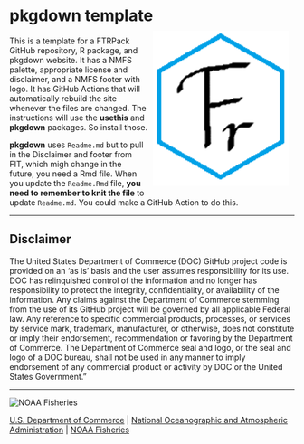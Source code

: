 <!-- README.md is generated from README.Rmd. Please edit that file -->

# pkgdown template <img src="man/figures/logo.png" align="right" style="padding: 10px"/>

This is a template for a FTRPack GitHub repository, R package, and
pkgdown website. It has a NMFS palette, appropriate license and
disclaimer, and a NMFS footer with logo. It has GitHub Actions that will
automatically rebuild the site whenever the files are changed. The
instructions will use the **usethis** and **pkgdown** packages. So
install those.

**pkgdown** uses `Readme.md` but to pull in the Disclaimer and footer
from FIT, which migh change in the future, you need a Rmd file. When you
update the `Readme.Rmd` file, **you need to remember to knit the file**
to update `Readme.md`. You could make a GitHub Action to do this.

<!-- Do not edit below. This adds the Disclaimer and NMFS footer. -->

------------------------------------------------------------------------

## Disclaimer

The United States Department of Commerce (DOC) GitHub project code is
provided on an ‘as is’ basis and the user assumes responsibility for its
use. DOC has relinquished control of the information and no longer has
responsibility to protect the integrity, confidentiality, or
availability of the information. Any claims against the Department of
Commerce stemming from the use of its GitHub project will be governed by
all applicable Federal law. Any reference to specific commercial
products, processes, or services by service mark, trademark,
manufacturer, or otherwise, does not constitute or imply their
endorsement, recommendation or favoring by the Department of Commerce.
The Department of Commerce seal and logo, or the seal and logo of a DOC
bureau, shall not be used in any manner to imply endorsement of any
commercial product or activity by DOC or the United States Government.”

------------------------------------------------------------------------

<img src="https://raw.githubusercontent.com/nmfs-general-modeling-tools/nmfspalette/main/man/figures/noaa-fisheries-rgb-2line-horizontal-small.png" width="200" style="height: 75px !important;"  alt="NOAA Fisheries">

[U.S. Department of Commerce](https://www.commerce.gov/) \| [National
Oceanographic and Atmospheric Administration](https://www.noaa.gov) \|
[NOAA Fisheries](https://www.fisheries.noaa.gov/)
